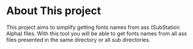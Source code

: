# About This project
This project aims to simplify getting fonts names from ass (SubStation Alpha) files.
With this tool you will be able to get fonts names from all ass files presented in the same directory or all sub directories.